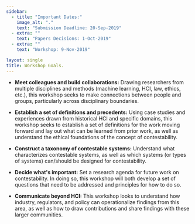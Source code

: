 ```yaml
---
sidebar:
  - title: "Important Dates:"
    image_alt: "."
    text: "Submission Deadline: 20-Sep-2019"
  - extra: ""
    text: "Papers Decisions: 1-Oct-2019"
  - extra: ""
    text: "Workshop: 9-Nov-2019"

layout: single
title: Workshop Goals.
---
```


- **Meet colleagues and build collaborations:** Drawing researchers from multiple disciplines and methods (machine learning, HCI, law, ethics, etc.), this workshop seeks to make connections between people and groups, particularly across disciplinary boundaries.

- **Establish a set of definitions and precedents:** Using case studies and experiences drawn from historical HCI and specific domains, this workshop seeks to establish a set of definitions for the work moving forward and lay out what can be learned from prior work, as well as understand the ethical foundations of the concept of contestability. 

- **Construct a taxonomy of contestable systems:** Understand what characterizes contestable systems, as well as which systems (or types of systems) can/should be designed for contestability. 

- **Decide what's important:** Set a research agenda for future work on contestability. In doing so, this workshop will both develop a set of questions that need to be addressed and principles for how to do so.

- **Communicate beyond HCI:** This workshop looks to understand how industry, regulators, and policy can operationalize findings from this area, as well as how to draw contributions and share findings with these larger communities. 
